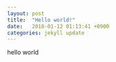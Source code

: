 ```yaml
---
layout: post
title:  "Hello world!"
date:   2018-01-12 01:13:41 +0900
categories: jekyll update
---
```


hello world
